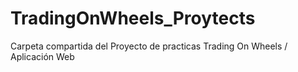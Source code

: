 # TradingOnWheels_Proytects
Carpeta compartida del Proyecto de practicas Trading On Wheels / Aplicación Web
